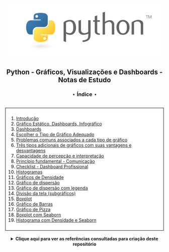 


<div align="center">
<img src=".\assets\python.png">
<h2>Python - Gráficos, Visualizações e Dashboards - Notas de Estudo</h2>
<h3>⬝&nbsp; Índice &nbsp;⬝</h3>

</div>
&nbsp;
&nbsp;




<div style="background-color: white; color: black; padding: 10px; border: 1px solid #000;">


1. [Introdução](/files/01%20-%20Introdução.md)
2. [Gráfico Estático, Dashboards, Infográfico](/files/02%20-%20graf%20estatico%20dashboard%20infograf.md)
3. [Dashboards](/files/03%20-%20dashboards.md)
4. [Escolher o Tipo de Gráfico Adequado](/files/04%20-%20tipo%20de%20graf%20adequado.md)
5. [Problemas comuns associados a cada tipo de gráfico](/files/05%20-%20problemas%20em%20cada%20tipo%20graf.md)
6. [Três tipos adicionais de gráficos com suas vantagens e desvantagens](/files/06%20-%203%20tipos%20graf%20adicionais%20vant%20e%20desvant%20.md)
7. [Capacidade de percepção e interpretação](/files/07%20-%20capacidade%20percepção%20interpretacao.md)
8. [Princípio fundamental - Comunicação](/files/08%20-%20principio%20fundamental%20comunicacao%20.md)
9. [Checklist - Dashboard Profissional](/files/09%20-%20checklist%20dashboard.md)
10. [Histogramas](/files/10%20-%20histograma.md)
11. [Gráficos de Densidade](/files/11%20-%20graf%20densidade.md)
12. [Gráfico de dispersão](/files/12%20-%20graf%20dispersao.md)
13. [Gráfico de dispersão com legenda](/files/13%20-%20graf%20dispersao%20leg%20.md)
14. [Divisão da tela (subgráficos)](/files/14%20-%20div%20tela%20subgraf%20.md)
15. [Boxplot](/files/15%20-%20boxplot.md)
16. [Gráfico de Barras](/files/16%20-%20graf%20barras.md)
17. [Gráfico de Pizza](/files/17%20-%20graf%20pizza.md)
18. [Boxplot com Seaborn](/files/18%20-%20boxplot%20seaborn.md)
19. [Histograma com Densidade e Seaborn](/files/19%20-%20hist%20densidade%20e%20seaborn.md)


</div>



<div align="center">
&nbsp;   
 <details>
 <summary><strong>Clique aqui para ver as referências consultadas para criação deste repositório</strong></summary>

  &nbsp;
  &nbsp;   
  
  [Documentação Python](https://docs.python.org/pt-br/3/tutorial/)

  [Documentação Pandas](https://pandas.pydata.org/docs/user_guide/index.html#user-guide)
  
  [Documentação Numpy](https://numpy.org/doc/1.26/user/index.html#user)

  [Documentação Matplotlib](https://matplotlib.org/stable/users/index.html)

  [Documentação Seaborn](https://seaborn.pydata.org/tutorial/introduction.html)


  [Udemy - Formação Cientista de Dados (Fernando Amaral)](https://www.udemy.com/course/cientista-de-dados/)



Livro: "The Visual Display of Quantitative Information" - Autor: Edward R. Tufte

Livro: "Information Dashboard Design" - Autor: Stephen Few

Artigo: "Graphical Perception: Theory, Experimentation, and Application to the Development of Graphical Methods" - Autores: William S. Cleveland e Robert L. McGill

Livro: "Designing Data Visualizations" - Autor: Noah Iliinsky


 </details>
   

<div/> 
